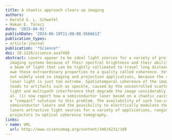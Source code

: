 ```yaml
---
title: A chaotic approach clears up imaging
authors:
- Harald G. L. Schwefel
- Hakan E. Türeci
date: '2015-04-01'
publishDate: '2024-06-19T11:08:08.956661Z'
publication_types:
- article-journal
publication: '*Science*'
doi: 10.1126/science.aaa7409
abstract: Lasers appear to be ideal light sources for a variety of projection and
  imaging systems because of their spectral brightness and their ability to produce
  a beam of light that can be tightly collimated to travel long distances. Lasers
  owe these extraordinary properties to a quality called coherence. Yet, lasers are
  not widely used in imaging and projection applications, because the coherence of
  laser light is just too extreme. Spatiotemporal coherence of the imaging source
  leads to artifacts such as speckle, caused by the uncontrolled scattering of laser
  light and multipath interference that degrade the image considerably. Redding et
  al. (1) now report how a semiconductor laser based on a chaotic cavity can offer
  a “compact” solution to this problem. The availability of such low-cost, on-chip
  semiconductor lasers and the possibility to electrically modulate them make such
  lasers attractive light sources for a variety of applications, ranging from compact
  projectors to optical coherence tomography.
links:
- name: URL
  url: http://www.sciencemag.org/content/348/6231/189
---
```

